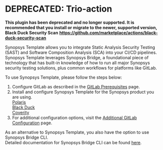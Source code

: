 # DEPRECATED: Trio-action

**This plugin has been deprecated and no longer supported. It is recommended that you install or migrate to the
newer, supported version, Black Duck Security Scan** **https://github.com/marketplace/actions/black-duck-security-scan**

Synopsys Template allows you to integrate Static Analysis Security Testing (SAST) and Software Composition Analysis (SCA) into your CI/CD pipelines. 
Synopsys Template leverages Synopsys Bridge, a foundational piece of technology that has built-in knowledge of how to run all major Synopsys security testing solutions, plus common workflows for platforms like GitLab.

To use Synopsys Template, please follow the steps below:

1. Configure GitLab as described in the [GitLab Prerequisites](https://sig-product-docs.synopsys.com/bundle/bridge/page/documentation/c_gitlab-prerequisites.html) page.
2. Install and configure Synopsys Template for the Synopsys product you are using. <br/>
[Polaris](https://sig-product-docs.synopsys.com/bundle/bridge/page/documentation/c_gitlab-with-polaris.html) <br/>
[Black Duck](https://sig-product-docs.synopsys.com/bundle/bridge/page/documentation/c_gitlab-with-blackduck.html)  <br/>
[Coverity](https://sig-product-docs.synopsys.com/bundle/bridge/page/documentation/c_gitlab-with-coverity.html) <br/>
3. For additional configuration options, visit the [Additional GitLab Configuration](https://sig-product-docs.synopsys.com/bundle/bridge/page/documentation/c_additional-gitlab-parameters.html) page.

As an alternative to Synopsys Template, you also have the option to use Synopsys Bridge CLI. <br/>
Detailed documentation for Synopsys Bridge CLI can be found [here](https://sig-product-docs.synopsys.com/bundle/bridge/page/documentation/c_overview.html).

